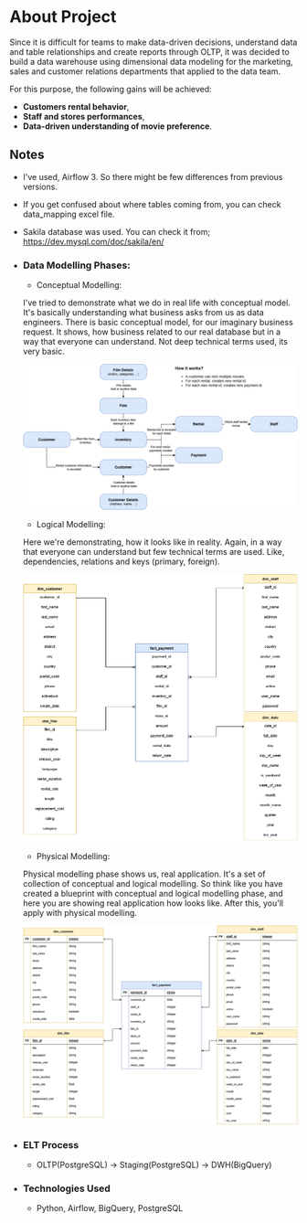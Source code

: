 # **About Project**

Since it is difficult for teams to make data-driven decisions, understand data and table relationships and create reports through OLTP, it was decided to build a data warehouse using dimensional data modeling for the marketing, sales and customer relations departments that applied to the data team.

For this purpose, the following gains will be achieved:
        
- **Customers rental behavior**,
- **Staff and stores performances**,
- **Data-driven understanding of movie preference**.

## Notes

- I've used, Airflow 3. So there might be few differences from previous versions.

- If you get confused about where tables coming from, you can check data_mapping excel file.

- Sakila database was used. You can check it from; https://dev.mysql.com/doc/sakila/en/


- ### Data Modelling Phases:

    - Conceptual Modelling:

    I've tried to demonstrate what we do in real life with conceptual model. It's basically understanding what business asks from us as data engineers.
    There is basic conceptual model, for our imaginary business request. It shows, how business related to our real database but in a way that everyone can understand. Not deep technical terms used, its very basic.

    ![conceptual_model](modelling_images/conceptual_model.png)
        
    - Logical Modelling:

    Here we're demonstrating, how it looks like in reality. Again, in a way that everyone can understand but few technical terms are used. Like, dependencies, relations and keys (primary, foreign).

    ![logical_model](modelling_images/logical_model.png)

    - Physical Modelling:

    Physical modelling phase shows us, real application. It's a set of collection of conceptual and logical modelling. So think like you have created a blueprint with conceptual and logical modelling phase, and here you are showing real application how looks like. After this, you'll apply with physical modelling.

    ![physical_model](modelling_images/physical_model.png)


- ### ELT Process

    - OLTP(PostgreSQL) → Staging(PostgreSQL) → DWH(BigQuery)

- ### Technologies Used


    - Python, Airflow, BigQuery, PostgreSQL